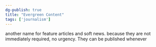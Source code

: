 ```yaml
---
dg-publish: true
title: "Evergreen Content"
tags: ['journalism']
---
```


another name for feature articles and soft news. because they are not immediately required, no urgency. They can be published whenever
